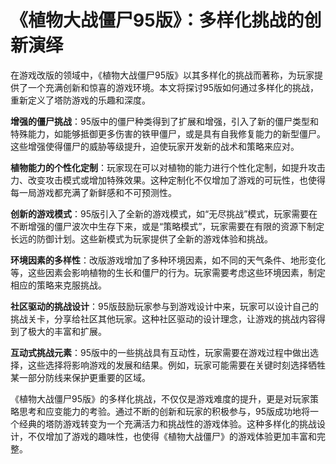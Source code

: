 # 《植物大战僵尸95版》：多样化挑战的创新演绎

在游戏改版的领域中，《植物大战僵尸95版》以其多样化的挑战而著称，为玩家提供了一个充满创新和惊喜的游戏环境。本文将探讨95版如何通过多样化的挑战，重新定义了塔防游戏的乐趣和深度。

**增强的僵尸挑战**：95版中的僵尸种类得到了扩展和增强，引入了新的僵尸类型和特殊能力，如能够抵御更多伤害的铁甲僵尸，或是具有自我修复能力的新型僵尸。这些增强使得僵尸的威胁等级提升，迫使玩家开发新的战术和策略来应对。

**植物能力的个性化定制**：玩家现在可以对植物的能力进行个性化定制，如提升攻击力、改变攻击模式或增加特殊效果。这种定制化不仅增加了游戏的可玩性，也使得每一局游戏都充满了新鲜感和不可预测性。

**创新的游戏模式**：95版引入了全新的游戏模式，如“无尽挑战”模式，玩家需要在不断增强的僵尸波次中生存下来，或是“策略模式”，玩家需要在有限的资源下制定长远的防御计划。这些新模式为玩家提供了全新的游戏体验和挑战。

**环境因素的多样性**：改版游戏增加了多种环境因素，如不同的天气条件、地形变化等，这些因素会影响植物的生长和僵尸的行为。玩家需要考虑这些环境因素，制定相应的策略来克服挑战。

**社区驱动的挑战设计**：95版鼓励玩家参与到游戏设计中来，玩家可以设计自己的挑战关卡，分享给社区其他玩家。这种社区驱动的设计理念，让游戏的挑战内容得到了极大的丰富和扩展。

**互动式挑战元素**：95版中的一些挑战具有互动性，玩家需要在游戏过程中做出选择，这些选择将影响游戏的发展和结果。例如，玩家可能需要在关键时刻选择牺牲某一部分防线来保护更重要的区域。

《植物大战僵尸95版》的多样化挑战，不仅仅是游戏难度的提升，更是对玩家策略思考和应变能力的考验。通过不断的创新和玩家的积极参与，95版成功地将一个经典的塔防游戏转变为一个充满活力和挑战性的游戏体验。这种多样化的挑战设计，不仅增加了游戏的趣味性，也使得《植物大战僵尸》的游戏体验更加丰富和完整。